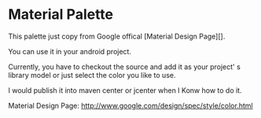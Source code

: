 Material Palette
===
This palette just copy from Google offical [Material Design Page][].

You can use it in your android project.

Currently, you have to checkout the source and add it as your project' s library model or just select the color you like to use.

I would publish it into maven center or jcenter when I Konw how to do it.


Material Design Page: http://www.google.com/design/spec/style/color.html
